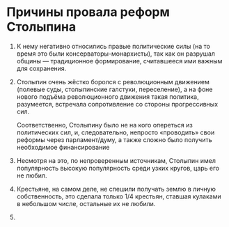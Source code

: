 # Причины провала реформ Столыпина

1. К нему негативно относились правые политические силы (на то время это были консерваторы-монархисты), так как он разрушал общины — традиционное формирование, считавшееся ими важным для сохранения.

2. Столыпин очень жёстко боролся с революционным движением (полевые суды, столыпинские галстуки, переселение), а на фоне нового подъёма революционного движения такая политика, разумеется, встречала сопротивление со стороны прогрессивных сил.

   

   Соответственно, Столыпину было не на кого опереться из политических сил, и, следовательно, непросто «проводить» свои реформы через парламент/думу, а также сложно было получить необходимое финансирование

3. Несмотря на это, по непроверенным источникам, Столыпин имел популярность высокую популярность среди узких кругов, царь его не любил.

4. Крестьяне, на самом деле, не спешили получать землю в личную собственность, это сделала только 1/4 крестьян, ставшая кулаками в небольшом числе, остальные их не любили.

5. 